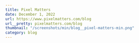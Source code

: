 ```yaml
---
title: Pixel Matters
date: December 1, 2022
url: https://www.pixelmatters.com/blog
url__pretty: pixelmatters.com/blog
thumbnail: "/screenshots/min/blog__pixel-matters-min.png"
category: blog
---
```

